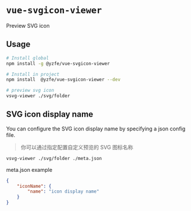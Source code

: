# `vue-svgicon-viewer`

Preview SVG icon

## Usage

```bash
# Install global
npm install -g @yzfe/vue-svgicon-viewer

# Install in project
npm install  @yzfe/vue-svgicon-viewer --dev

# preview svg icon
vsvg-viewer ./svg/folder
```

## SVG icon display name

You can configure the SVG icon display name by specifying a json config file.

> 你可以通过指定配置自定义预览的 SVG 图标名称

```bash
vsvg-viewer ./svg/folder ./meta.json
```

meta.json example

```json
{
    "iconName": {
        "name": "icon display name"
    }
}
```
